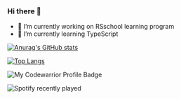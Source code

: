 ### Hi there 👋

- 🔭 I’m currently working on RSschool learning program
- 🌱 I’m currently learning TypeScript

[![Anurag's GitHub stats](https://github-readme-stats.vercel.app/api?username=S4mm4ael&show_icons=true&theme=radical)](https://github.com/anuraghazra/github-readme-stats)

[![Top Langs](https://github-readme-stats.vercel.app/api/top-langs/?username=anuraghazra&layout=compact&theme=radical&card_width=445)](https://github.com/anuraghazra/github-readme-stats)

![My Codewarrior Profile Badge](https://www.codewars.com/users/S4mm4ael/badges/large)

![Spotify recently played](https://spotify-recently-played-readme.vercel.app/api?user=31jw4diqt7mk2km43mv7nd6dawgu&width=495)

